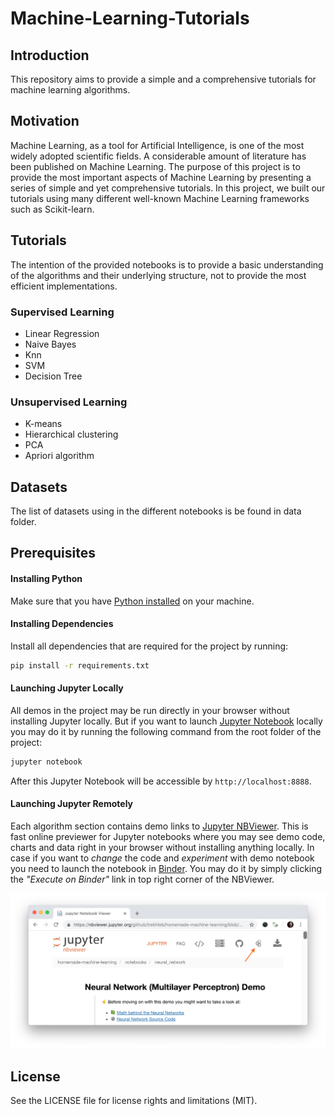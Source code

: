 # Machine-Learning-Tutorials

## Introduction
This repository aims to provide a simple and a comprehensive tutorials for machine learning algorithms. 

## Motivation
Machine Learning, as a tool for Artificial Intelligence, is one of the most widely adopted scientific fields. A considerable amount of literature has been published on Machine Learning. The purpose of this project is to provide the most important aspects of Machine Learning by presenting a series of simple and yet comprehensive tutorials. In this project, we built our tutorials using many different well-known Machine Learning frameworks such as Scikit-learn. 

## Tutorials
The intention of the provided notebooks is to provide a basic understanding of the algorithms and their underlying structure, not to provide the most efficient implementations.

### Supervised Learning
- Linear Regression
- Naive Bayes
- Knn
- SVM
- Decision Tree

### Unsupervised Learning
- K-means
- Hierarchical clustering
- PCA
- Apriori algorithm

## Datasets
The list of datasets using in the different notebooks is be found in data folder.

## Prerequisites
#### Installing Python
Make sure that you have [Python installed](https://realpython.com/installing-python/) on your machine.

#### Installing Dependencies
Install all dependencies that are required for the project by running:

```bash
pip install -r requirements.txt
```

#### Launching Jupyter Locally

All demos in the project may be run directly in your browser without installing Jupyter locally. But if you want to launch [Jupyter Notebook](http://jupyter.org/) locally you may do it by running the following command from the root folder of the project:

```bash
jupyter notebook
```
After this Jupyter Notebook will be accessible by `http://localhost:8888`.

#### Launching Jupyter Remotely

Each algorithm section contains demo links to [Jupyter NBViewer](http://nbviewer.jupyter.org/). This is fast online previewer for Jupyter notebooks where you may see demo code, charts and data right in your browser without installing anything locally. In case if you want to _change_ the code and _experiment_ with demo notebook you need to launch the notebook in [Binder](https://mybinder.org/). You may do it by simply clicking the _"Execute on Binder"_ link in top right corner of the NBViewer.

![](./images/binder-button-place.png)

## License
See the LICENSE file for license rights and limitations (MIT).

